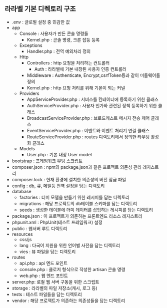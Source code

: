 ## 라라벨 기본 디렉토리 구조
- .env : 글로벌 설정 중 민감한 값
- app 
    - Console : 사용자가 만든 콘솔 명령들
        - Kernel.php : 콘솔 명령, 크론 잡등 등록
    - Exceptions 
        - Handler.php : 전역 예외처리 정의
    - Http
        - Controllers : http 요청을 처리하는 컨트롤러
            - Auth : 라라벨에 기본 내장된 사용자 인증 컨트롤러
        - Middleware : Authenticate, Encrypt,csrfToken등과 같이 미들웨어들 정의
        - Kernel.php : http 요청 처리를 위해 기본이 되는 커널
    - Providers 
        - AppServiceProvider.php : 서비스를 컨테이너에 등록하기 위한 클래스
        - AuthServiceProvider.php : 사용자 인가와 관련된 정책 등록하기 위한 클래스
        - BroadcastServiceProvider.php : 브로드캐스트 메시지 전송 제어 클래스
        - EventServiceProvider.php : 이벤트와 이벤트 처리기 연결 클래스
        - RouteServiceProvider.php : routes 디렉토리에서 정의한 라우팅 활성화 클래스
    - Models
        - User.php : 기본 내장 User model
- bootstrap : 프레임워크 부팅 스크립트
- composer.json : npm의 package.json과 같은 프로젝트 의존성 관리 레지스트리
- composer.lock : 현재 환경에 설치한 의존성의 버전 잠금 파일
- config : db, 큐, 메일등 전역 설정을 담는 디렉토리
- database 
    - factories : 더미 모델을 만들기 위한 레시피를 담는 디렉토리
    - migrations : 해당 프로젝트의 db테이블 스키마를 담는 디렉토리
    - seeds : 생성한 테이블에 더미 데이터를 삽입하는 레시피를 담는 디렉토리
- package.json : 이 프로젝트가 의존하는 프론트엔드 리소스 레지스트리
- phpunit.xml : PhpUnit(테스트 프레임워크) 설정
- public : 웹서버 루트 디렉토리
- resources 
    - css/js
    - lang : 다국어 지원을 위한 언어별 사전을 담는 디렉토리
    - vies : 뷰 파일을 담는 디렉토리
- routes 
    - api.php : api 엔드 포인트
    - console.php : 클로저 형식으로 작성한 artisan 콘솔 명령
    - web.php : 웹 엔드 포인트
- server.php: 로컬 웹 서버 구동을 위한 스크립트
- storage : 라라벨의 파일 저장소(캐시, 로그 등)
- tests : 테스트 파일들을 담는 디렉토리
- vendor : 해당 프로젝트가 의존하는 의존성들을 담는 디렉토리